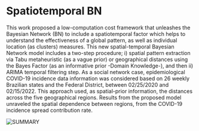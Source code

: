 # Spatiotemporal BN

This work proposed a low-computation cost framework that unleashes the Bayesian Network (BN) to include a spatiotemporal factor which helps to understand the effectiveness of a global pattern, as well as individual location (as clusters) measures. This new spatial-temporal Bayesian Network model includes a two-step procedure; i) spatial pattern extraction via Tabu metaheuristic (as a vague prior) or geographical distances using the Bayes Factor (as an informative prior -Domain Knowledge-), and then ii) ARIMA temporal filtering step. As a social network case, epidemiological COVID-19 incidence data information was considered based on 26 weekly Brazilian states and the Federal District, between 02/25/2020 and 02/15/2022. This approach used, as spatial-prior information, the distances across the five geographical regions. Results from the proposed model unraveled the spatial dependence between regions, from the COVID-19 incidence spread contribution rate.

![SUMMARY](https://github.com/user-attachments/assets/814024dc-a5f9-465e-88bf-3c55863a5df3)

